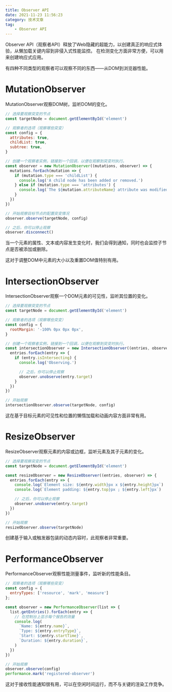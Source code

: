 ```yaml
---
title: Observer API
date: 2021-11-23 11:56:23
category: 技术文章
tag:
    - Observer API
---
```


Observer API（观察者API）释放了Web隐藏的超能力，以创建真正的响应式体验，从懒加载关键内容到非侵入式性能监控。
在检测变化方面非常方便，可以用来创建响应式应用。

<!-- more -->

有四种不同类型的观察者可以观察不同的东西——从DOM到浏览器性能。

# MutationObserver

MutationObserver观察DOM树，监听DOM的变化。

``` js
// 选择要观察突变的节点
const targetNode = document.getElementById('element')

// 观察者的选项（观察哪些突变）
const config = {
  attributes: true,
  childList: true,
  subtree: true,
}

// 创建一个观察者实例，链接到一个回调，以便在观察到突变时执行。
const observer = new MutationObserver((mutations, observer) => {
  mutations.forEach(mutation => {
    if (mutation.type === 'childList') {
      console.log('A child node has been added or removed.')
    } else if (mutation.type === 'attributes') {
      console.log(`The ${mutation.attributeName} attribute was modified.`)
    }
  })
})

// 开始观察目标节点的配置突变情况
observer.observe(targetNode, config)

// 之后，你可以停止观察
observer.disconnect()
```

当一个元素的属性、文本或内容发生变化时，我们会得到通知，同时也会监控子节点是否被添加或删除。

这对于调整DOM中元素的大小以及重置DOM值特别有用。

# IntersectionObserver

IntersectionObserver观察一个DOM元素的可见性，监听其位置的变化。

``` js
// 选择要观察突变的节点
const targetNode = document.getElementById('element')

// 观察者的选项（观察哪些突变）
const config = {
  rootMargin: '-100% 0px 0px 0px',
}

// 创建一个观察者实例，链接到一个回调，以便在观察到突变时执行。
const intersectionObserver = new IntersectionObserver((entries, observer) => {
  entries.forEach(entry => {
    if (entry.isIntersecting) {
      console.log('Observing.')

      // 之后，你可以停止观察
      observer.unobserve(entry.target)
    }
  })
})

// 开始观察
intersectionObserver.observe(targetNode, config)
```

这在基于目标元素的可见性和位置的懒惰加载和动画内容方面非常有用。

# ResizeObserver

ResizeObserver观察元素的内容或边框，监听元素及其子元素的变化。

``` js
// 选择要观察突变的节点
const targetNode = document.getElementById('element')

const resizeObserver = new ResizeObserver((entries, observer) => {
  entries.forEach(entry => {
    console.log(`Element size: ${entry.width}px x ${entry.height}px`)
    console.log(`Element padding: ${entry.top}px ; ${entry.left}px`)

    // 之后，你可以停止观察
    observer.unobserve(entry.target)
  })
})

// 开始观察
resizeObserver.observe(targetNode)
```

创建基于输入或触发器包装的动态内容时，此观察者非常重要。

# PerformanceObserver

PerformanceObserver观察性能测量事件，监听新的性能条目。

``` js
// 观察者的选项（观察哪些突变）
const config = {
  entryTypes: ['resource', 'mark', 'measure']
};

const observer = new PerformanceObserver(list => {
  list.getEntries().forEach(entry => {
    // 在控制台上显示每个报告的测量
    console.log(
      `Name: ${entry.name}`,
      `Type: ${entry.entryType}`,
      `Start: ${entry.startTime}`,
      `Duration: ${entry.duration}`,
    )
  })
})

// 开始观察
observer.observe(config)
performance.mark('registered-observer')
```

这对于接收性能通知很有用，可以在空闲时间运行，而不与关键的渲染工作竞争。